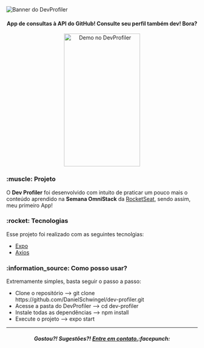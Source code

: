 <image alt = "Banner do DevProfiler" src='https://i.imgur.com/OODqvIY.png' align='center' />
<h4 align = "center">
  App de consultas à API do GitHub! Consulte seu perfil também dev! Bora?
</h4>
<p align = "center">
  <img alt = "Demo no DevProfiler" src = "https://i.imgur.com/JIIeuBK.gif" width="200" height="350">
</p>
<h3>:muscle: Projeto</h3> 
<p>O <b>Dev Profiler</b> foi desenvolvido com intuito de praticar um pouco mais o conteúdo aprendido na <b>Semana OmniStack</b> da <a href="https://github.com/Rocketseat">RocketSeat</a>, sendo assim, meu primeiro App!</p>

<h3>:rocket: Tecnologias</h3>
<p>Esse projeto foi realizado com as seguintes tecnolgias:</p>
<ul>
  <li><a href="https://expo.io">Expo</a></li>
  <li><a href="https://www.npmjs.com/package/axios">Axios</a></li>
</ul>

<h3>:information_source: Como posso usar?</h3>
<p>Extremamente simples, basta seguir o passo a passo:</p>
<ul>
  <li>Clone o repositório --> git clone https://github.com/DanielSchwingel/dev-profiler.git</li>
  <li>Acesse a pasta do DevProfiler --> cd dev-profiler</li>
  <li>Instale todas as dependências --> npm install</li>
  <li>Execute o projeto --> expo start</li>
</ul>
<hr>
<h5 align="center">Gostou?!  Sugestões?!  <a href="https://www.linkedin.com/in/daniel-filipe-schwingel-a6541515b/">Entre em contato.</a>:facepunch:</h5>
